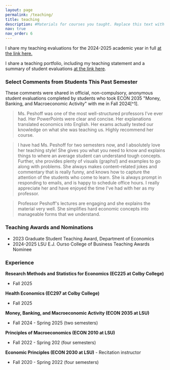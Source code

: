 ```yaml
---
layout: page
permalink: /teaching/
title: teaching
description: #Materials for courses you taught. Replace this text with your description.
nav: true
nav_order: 6
---
```

I share my teaching evaluations for the 2024-2025 academic year in full [at the link here.](https://peshoff.github.io/assets/pdf/Peshoff_2024_2025_teaching_evaluations.pdf)

I share a teaching portfolio, including my teaching statement and a summary of student evaluations [at the link here](https://peshoff.github.io/assets/pdf/Teaching_Portfolio.pdf).


### Select Comments from Students This Past Semester
These comments were shared in official, non-compulsory, anonymous student evaluations completed by students who took ECON 2035 "Money, Banking, and Macroeconomic Activity" with me in Fall 2024[^1].

> Ms. Peshoff was one of the most well-structured professors I’ve ever had. Her PowerPoints were clear and concise. Her explanations translated economics into English. Her exams actually tested our knowledge on what she was teaching us. Highly recommend her course.

> I have had Ms. Peshoff for two semesters now, and I absolutely love her teaching style! She gives you what you need to know and explains things to where an average student can understand tough concepts. Further, she provides plenty of visuals (graphs!) and examples to go along with problems. She always makes content–related jokes and commentary that is really funny, and knows how to capture the attention of the students who come to learn. She is always prompt in responding to emails, and is happy to schedule office hours. I really appreciate her and have enjoyed the time I've had with her as my professor.

> Professor Peshoff's lectures are engaging and she explains the material very well. She simplifies hard economic concepts into manageable forms that we understand.


### Teaching Awards and Nominations
* 2023 Graduate Student Teaching Award, Department of Economics
* 2024-2025 LSU E.J. Ourso College of Business Teaching Awards Nominee

### Experience
**Research Methods and Statistics for Economics (EC225 at Colby College)**
* Fall 2025

**Health Economics (EC297 at Colby College)**
* Fall 2025

**Money, Banking, and Macroeconomic Activity (ECON 2035 at LSU)**
 * Fall 2024 - Spring 2025 (two semesters)

**Principles of Macroeconomics (ECON 2010 at LSU)**
* Fall 2022 - Spring 202 (four semesters)

**Economic Principles (ECON 2030 at LSU)** - Recitation instructor
* Fall 2020 - Spring 2022 (four semesters)

<!--[^1]: I share student comments from Fall 2024 in full in [my teaching portfolio](https://peshoff.github.io/assets/pdf/Teaching_Portfolio.pdf)).-->